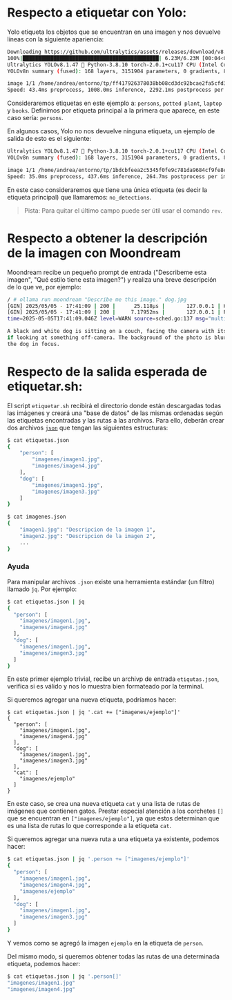 # Respecto a etiquetar con Yolo:

Yolo etiqueta los objetos que se encuentran en una imagen y nos devuelve líneas
con la siguiente apariencia:
```bash
Downloading https://github.com/ultralytics/assets/releases/download/v8.1.0/yolov8n.pt to 'yolov8n.pt'...
100%|████████████████████████████████████████████| 6.23M/6.23M [00:04<00:00, 1.37MB/s]
Ultralytics YOLOv8.1.47 🚀 Python-3.8.10 torch-2.0.1+cu117 CPU (Intel Core(TM) i5-5300U 2.30GHz)
YOLOv8n summary (fused): 168 layers, 3151904 parameters, 0 gradients, 8.7 GFLOPs

image 1/1 /home/andrea/entorno/tp/ff417926378038bb08cd3dc92bcae2fa5cfd30919f6b5e4af242b9436ae4b29a.jpg: 448x640 2 persons, 1 potted plant, 1 laptop, 2 books, 1008.0ms
Speed: 43.4ms preprocess, 1008.0ms inference, 2292.1ms postprocess per image at shape (1, 3, 448, 640)
```

Consideraremos etiquetas en este ejemplo a: `persons`, `potted plant`, `laptop`
y `books`.
Definimos por etiqueta principal a la primera que aparece, en este caso sería:
`persons`.

En algunos casos, Yolo no nos devuelve ninguna etiqueta, un ejemplo de salida de
esto es el siguiente:
```bash
Ultralytics YOLOv8.1.47 🚀 Python-3.8.10 torch-2.0.1+cu117 CPU (Intel Core(TM) i5-5300U 2.30GHz)
YOLOv8n summary (fused): 168 layers, 3151904 parameters, 0 gradients, 8.7 GFLOPs

image 1/1 /home/andrea/entorno/tp/1bdcbfeea2c5345f0fe9c781da9684cf9fe8ec19091cb0f21e80e5a9aaeb4173.jpg: 640x480 (no detections), 437.6ms
Speed: 35.0ms preprocess, 437.6ms inference, 264.7ms postprocess per image at shape (1, 3, 640, 480)
```

En este caso consideraremos que tiene una única etiqueta (es decir la etiqueta
principal) que llamaremos: `no_detections`.

>Pista: Para quitar el último campo puede ser útil usar el comando `rev`.

# Respecto a obtener la descripción de la imagen con Moondream

Moondream recibe un pequeño prompt de entrada ("Describeme esta imagen", "Qué estilo tiene esta imagen?") y
realiza una breve descripción de lo que ve, por ejemplo:

```bash
/ # ollama run moondream "Describe me this image." dog.jpg
[GIN] 2025/05/05 - 17:41:09 | 200 |      25.118µs |       127.0.0.1 | HEAD     "/"
[GIN] 2025/05/05 - 17:41:09 | 200 |     7.17952ms |       127.0.0.1 | POST     "/api/show"
time=2025-05-05T17:41:09.046Z level=WARN source=sched.go:137 msg="multimodal models don't support parallel requests yet"

A black and white dog is sitting on a couch, facing the camera with its head tilted to one side as
if looking at something off-camera. The background of the photo is blurred, drawing attention to
the dog in focus.
```

# Respecto de la salida esperada de etiquetar.sh:
El script `etiquetar.sh` recibirá el directorio donde están descargadas todas las imágenes y creará una "base de datos" de
las mismas ordenadas según las etiquetas encontradas y las rutas a las archivos. Para ello, deberán crear dos archivos [`json`](https://en.wikipedia.org/wiki/JSON) que tengan las siguientes estructuras:

```bash
$ cat etiquetas.json
{
    "person": [
        "imagenes/imagen1.jpg",
        "imagenes/imagen4.jpg"
    ],
    "dog": [
        "imagenes/imagen1.jpg",
        "imagenes/imagen3.jpg"
    ]
}
```

```bash
$ cat imagenes.json
{
    "imagen1.jpg": "Descripcion de la imagen 1",
    "imagen2.jpg": "Descripcion de la imagen 2",
    ...
}
```

### Ayuda
Para manipular archivos `.json` existe una herramienta estándar (un filtro) llamado `jq`.
Por ejemplo:
```bash
$ cat etiquetas.json | jq
{
  "person": [
    "imagenes/imagen1.jpg",
    "imagenes/imagen4.jpg"
  ],
  "dog": [
    "imagenes/imagen1.jpg",
    "imagenes/imagen3.jpg"
  ]
}
```

En este primer ejemplo trivial, recibe un archivp de entrada `etiqutas.json`, verifica si es válido
y nos lo muestra bien formateado por la terminal.

Si queremos agregar una nueva etiqueta, podríamos hacer:
```
$ cat etiquetas.json | jq '.cat += ["imagenes/ejemplo"]'
{
  "person": [
    "imagenes/imagen1.jpg",
    "imagenes/imagen4.jpg"
  ],
  "dog": [
    "imagenes/imagen1.jpg",
    "imagenes/imagen3.jpg"
  ],
  "cat": [
    "imagenes/ejemplo"
  ]
}
```

En este caso, se crea una nueva etiqueta `cat` y una lista de rutas de imágenes que contienen gatos. Prestar
especial atención a los corchetes `[]` que se encuentran en `["imagenes/ejemplo"]`, ya que estos determinan
que es una lista de rutas lo que corresponde a la etiqueta `cat`.

Si queremos agregar una nueva ruta a una etiqueta ya existente, podemos hacer:
```bash
$ cat etiquetas.json | jq '.person += ["imagenes/ejemplo"]'
{
  "person": [
    "imagenes/imagen1.jpg",
    "imagenes/imagen4.jpg",
    "imagenes/ejemplo"
  ],
  "dog": [
    "imagenes/imagen1.jpg",
    "imagenes/imagen3.jpg"
  ]
}
```

Y vemos como se agregó la imagen `ejemplo` en la etiqueta de `person`.

Del mismo modo, si queremos obtener todas las rutas de una determinada etiqueta, podemos hacer:
```bash
$ cat etiquetas.json | jq '.person[]'
"imagenes/imagen1.jpg"
"imagenes/imagen4.jpg"
```
